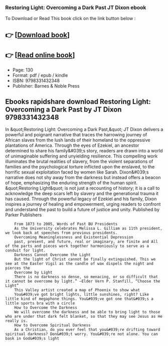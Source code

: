 ### Restoring Light: Overcoming a Dark Past JT Dixon ebook

To Download or Read This book click on the link button below :

## 👉  [**[Download book](http://ebooksharez.info/download.php?group=book&from=github.com&id=717889&lnk=1063 "Download book")**]

## 👉  [**[Read online book](http://ebooksharez.info/download.php?group=book&from=github.com&id=717889&lnk=1063 "Read online book")**]


* Page: 130
* Format: pdf / epub / kindle
* ISBN: 9798331432348
* Publisher: Barnes &amp; Noble Press



## Ebooks rapidshare download Restoring Light: Overcoming a Dark Past by JT Dixon 9798331432348 



In &amp;quot;Restoring Light: Overcoming a Dark Past,&amp;quot; JT Dixon delivers a powerful and poignant narrative that traces the harrowing journey of African slaves from the lush lands of their homeland to the oppressive plantations of America. Through the eyes of Ezekiel, an ancestor determined to share his family&amp;#039;s story, readers are drawn into a world of unimaginable suffering and unyielding resilience.
 This compelling work illuminates the brutal realities of slavery, from the violent separations of families and the psychological torture inflicted upon the enslaved, to the horrific sexual exploitation faced by women like Sarah. Dixon&amp;#039;s narrative does not shy away from the darkness but instead offers a beacon of hope, emphasizing the enduring strength of the human spirit.
 &amp;quot;Restoring Light&amp;quot; is not just a recounting of history; it is a call to acknowledge the deep scars left by slavery and the generational trauma it has caused. Through the powerful legacy of Ezekiel and his family, Dixon inspires a journey of healing and empowerment, urging readers to confront and understand the past to build a future of justice and unity.
 Published by Parker Publishers


        From 1873 to 2005, Words of Past BU Presidents
        As the University celebrates Melissa L. Gilliam as 11th president, we look back at speeches from previous presidents.
        Overcoming Meaninglessness and Existential Depression
        past, present, and future, real or imaginary, are finite and All of the parts and pieces work together harmoniously to serve as a conduit for light.
        Darkness Cannot Overcome the Light
        But the light of Christ cannot be finally extinguished. This we see at the Easter Vigil as the candle of wax dispels the night and pierces the 
        Overcome by Light
        There is no darkness so dense, so menacing, or so difficult that it cannot be overcome by light.” —Elder Vern P. Stanfill, “Choose the Light”
        This Valley artist created a map of Phoenix to show what
        You&#039;ve got bright lights, little sunshines, right? Like little kind of megaphone things. You&#039;ve got one that&#039;s a little sports bra with a circle 
        How to Overcome the Darkness
        We will overcome the darkness and be able to bring light to those who are under that dark felt blanket, so that they may see Jesus as He really is.
        How to Overcome Spiritual Darkness
        As a Christian, do you ever feel that you&#039;re drifting toward spiritual darkness? Don&#039;t worry. You&#039;re not alone. You can bask in God&#039;s light 
    




